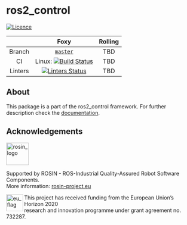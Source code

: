# ros2_control

[![Licence](https://img.shields.io/badge/License-Apache%202.0-blue.svg)](https://opensource.org/licenses/Apache-2.0)

|         | Foxy    | Rolling
|:-------:|:-------:|:-------:|
| Branch  | [`master`](https://github.com/ros-controls/ros2_control/tree/master) | TBD
| CI  | Linux: [![Build Status](https://github.com/ros-controls/ros2_control/workflows/Test%20ros2_control/badge.svg)](https://github.com/ros-controls/ros2_control/actions?query=workflow%3A"Test%20ros2_control")| TBD |
| Linters  | [![Linters Status](https://github.com/ros-controls/ros2_control/workflows/Lint%20ros2_control/badge.svg)](https://github.com/ros-controls/ros2_control/actions?query=workflow%3A"Lint+ros2_control")| TBD |


## About
This package is a part of the ros2_control framework. 
For further description check the [documentation](https://github.com/ros-controls/control.ros.org).

## Acknowledgements

<a href="http://rosin-project.eu">
  <img src="http://rosin-project.eu/wp-content/uploads/rosin_ack_logo_wide.png" 
       alt="rosin_logo" height="60" >
</a>

Supported by ROSIN - ROS-Industrial Quality-Assured Robot Software Components.  
More information: <a href="http://rosin-project.eu">rosin-project.eu</a>

<img src="http://rosin-project.eu/wp-content/uploads/rosin_eu_flag.jpg" 
     alt="eu_flag" height="45" align="left" >  

This project has received funding from the European Union’s Horizon 2020  
research and innovation programme under grant agreement no. 732287. 
